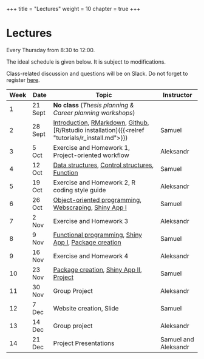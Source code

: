 +++
title = "Lectures"
weight = 10
chapter = true
+++

# Lectures

Every Thursday from 8:30 to 12:00.

The ideal schedule is given below. It is subject to modifications.

Class-related discussion and questions will be on Slack. Do not forget to register [here](https://forms.gle/9EzB7J5mzNkYgCtv7).

| Week | Date | Topic | Instructor |   
|---|---|---|---|   
| 1 | 21 Sept | **No class** (_Thesis planning \& Career planning workshops_) |  |   
| 2 | 28 Sept | [Introduction](https://ptds2023.github.io/class/lecture01), [RMarkdown](https://ptds2023.github.io/class/lecture02_markdown), [Github](https://ptds2023.github.io/class/lecture03_github), [R/Rstudio installation]({{<relref "tutorials/r_install.md">}}) | Samuel |
| 3 | 5 Oct | Exercise and Homework 1, Project-oriented workflow | Aleksandr |
| 4 | 12 Oct | [Data structures](https://ptds2023.github.io/class/lecture04_datastructure), [Control structures](https://ptds2023.github.io/class/lecture05_controlstructure), [Function](https://ptds2023.github.io/class/lecture06_function) | Samuel |
| 5 | 19 Oct | Exercise and Homework 2, R coding style guide | Aleksandr |
| 6 | 26 Oct | [Object-oriented programming](https://ptds2023.github.io/class/lecture07_OOP), [Webscraping](https://ptds2023.github.io/class/lecture08_webscrap), [Shiny App I](https://ptds2023.github.io/class/lecture09_shiny)  | Samuel | 
| 7 | 2 Nov | Exercise and Homework 3 | Aleksandr |
| 8 | 9 Nov| [Functional programming](https://ptds2023.github.io/class/lecture10_functional), [Shiny App I](https://ptds2023.github.io/class/lecture09_shiny), [Package creation](https://ptds2023.github.io/class/lecture11_pkg) | Samuel |
| 9 | 16 Nov | Exercise and Homework 4 | Aleksandr |
| 10 | 23 Nov | [Package creation](https://ptds2023.github.io/class/lecture11_pkg), [Shiny App II](https://ptds2023.github.io/class/lecture12_shiny2), [Project](https://ptds2023.github.io/class/lecture13_project) | Samuel |
| 11 | 30 Nov | Group Project | Aleksandr | 
| 12 | 7 Dec | Website creation, Slide | Samuel |
| 13 | 14 Dec | Group project | Aleksandr | 
| 14 | 21 Dec | Project Presentations | Samuel and Aleksandr| 

